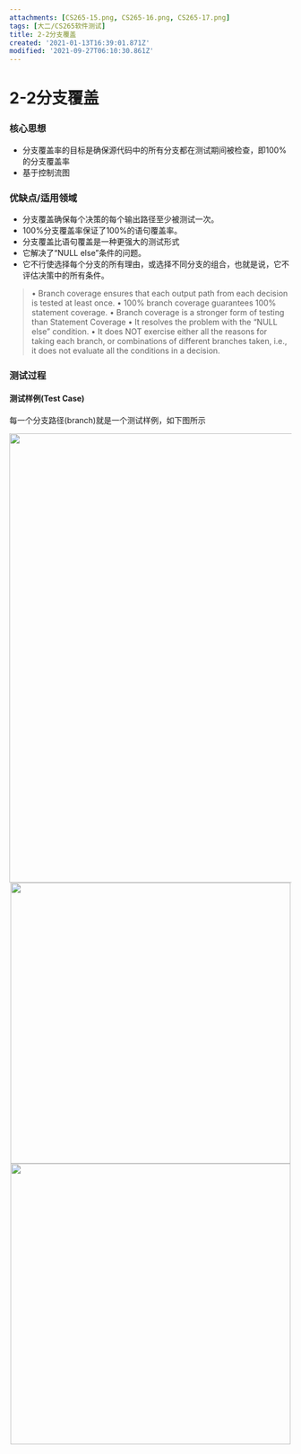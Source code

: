 ```yaml
---
attachments: [CS265-15.png, CS265-16.png, CS265-17.png]
tags: [大二/CS265软件测试]
title: 2-2分支覆盖
created: '2021-01-13T16:39:01.871Z'
modified: '2021-09-27T06:10:30.861Z'
---
```


# 2-2分支覆盖
### 核心思想
- 分支覆盖率的目标是确保源代码中的所有分支都在测试期间被检查，即100%的分支覆盖率
- 基于控制流图

### 优缺点/适用领域
- 分支覆盖确保每个决策的每个输出路径至少被测试一次。
- 100%分支覆盖率保证了100%的语句覆盖率。
- 分支覆盖比语句覆盖是一种更强大的测试形式
- 它解决了“NULL else”条件的问题。
- 它不行使选择每个分支的所有理由，或选择不同分支的组合，也就是说，它不评估决策中的所有条件。
> • Branch coverage ensures that each output path from each decision is tested at least once.
• 100% branch coverage guarantees 100% statement coverage.
• Branch coverage is a stronger form of testing than Statement Coverage
• It resolves the problem with the “NULL else” condition.
• It does NOT exercise either all the reasons for taking each branch, or combinations of different branches taken, i.e., it does not evaluate all the conditions in a decision. 

### 测试过程
#### 测试样例(Test Case)
每一个分支路径(branch)就是一个测试样例，如下图所示
<p align="center">
<img src="@attachment/CS265-15.png" width="800">
<img src="@attachment/CS265-16.png" width="500">
<img src="@attachment/CS265-17.png" width="500">
</p>

